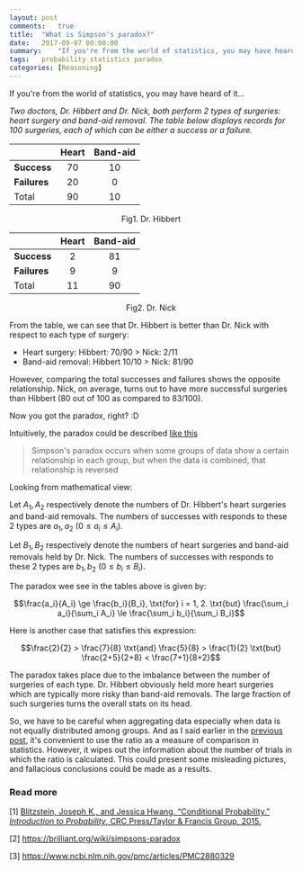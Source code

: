 ```yaml
---
layout: post
comments:	true
title:  "What is Simpson's paradox?"
date:   2017-09-07 00:00:00
summary:    "If you're from the world of statistics, you may have heard of it. Two doctors, Dr. Hibbert and Dr. Nick, both perform 2 types of surgeries: heart surgery and band-aid removal..."
tags:   probability statistics paradox
categories: [Reasoning]
---
```


If you're from the world of statistics, you may have heard of it...

*Two doctors, Dr. Hibbert and Dr. Nick, both perform 2 types of surgeries: heart surgery and band-aid removal. The table below displays records for 100 surgeries, each of which can be either a success or a failure.*

|				| Heart	| Band-aid	|
|:---			|:---:	|:---:		|
| **Success**	| 70	| 10		|
| **Failures**	| 20	| 0			|
| Total			| 90	| 10		|

<figcaption><center>Fig1. Dr. Hibbert</center></figcaption>

|				| Heart	| Band-aid	|
|:---			|:---:	|:---:		|
| **Success**	| 2		| 81		|
| **Failures**	| 9		| 9			|
| Total			| 11	| 90		|

<figcaption><center>Fig2. Dr. Nick</center></figcaption>

From the table, we can see that Dr. Hibbert is better than Dr. Nick with respect to each type of surgery:
- Heart surgery: Hibbert: 70/90 > Nick: 2/11
- Band-aid removal: Hibbert 10/10 > Nick: 81/90

However, comparing the total successes and failures shows the opposite relationship. Nick, on average, turns out to have more successful surgeries than Hibbert (80 out of 100 as compared to 83/100).

Now you got the paradox, right? :D

Intuitively, the paradox could be described [like this](https://brilliant.org/wiki/simpsons-paradox)

> Simpson's paradox occurs when some groups of data show a certain relationship in each group, but when the data is combined, that relationship is reversed

Looking from mathematical view:

Let $A_1, A_2$ respectively denote the numbers of Dr. Hibbert's heart surgeries and band-aid removals. The numbers of successes with responds to these 2 types are $a_1, a_2$ $(0 \le a_i \le A_i)$.

Let $B_1, B_2$ respectively denote the numbers of heart surgeries and band-aid removals held by Dr. Nick. The numbers of successes with responds to these 2 types are $b_1, b_2$ $(0 \le b_i \le B_i)$.

The paradox wee see in the tables above is given by:

$$\frac{a_i}{A_i} \ge \frac{b_i}{B_i}, \txt{for} i = 1, 2. \txt{but} \frac{\sum_i a_i}{\sum_i A_i} \le \frac{\sum_i b_i}{\sum_i B_i}$$

Here is another case that satisfies this expression:

$$\frac{2}{2} > \frac{7}{8} \txt{and} \frac{5}{8} > \frac{1}{2} \txt{but} \frac{2+5}{2+8} < \frac{7+1}{8+2}$$

The paradox takes place due to the imbalance between the number of surgeries of each type. Dr. Hibbert obviously held more heart surgeries which are typically more risky than band-aid removals. The large fraction of such surgeries turns the overall stats on its head.

So, we have to be careful when aggregating data especially when data is not equally distributed among groups. And as I said earlier in the [previous post](/2017-07-30-a-misuse-of-expectation.html), it's convenient to use the ratio as a measure of comparison in statistics. However, it wipes out the information about the number of trials in which the ratio is calculated. This could present some misleading pictures, and fallacious conclusions could be made as a results.

### Read more

[1] [Blitzstein, Joseph K., and Jessica Hwang. “Conditional Probability.” *Introduction to Probability*, CRC Press/Taylor & Francis Group, 2015.](https://www.amazon.com/Introduction-Probability-Chapman-Statistical-Science/dp/1466575573)

[2] https://brilliant.org/wiki/simpsons-paradox

[3] https://www.ncbi.nlm.nih.gov/pmc/articles/PMC2880329
